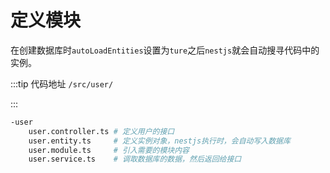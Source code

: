 # 定义模块

在创建数据库时`autoLoadEntities`设置为`ture`之后`nestjs`就会自动搜寻代码中的实例。

:::tip 代码地址 `/src/user/`

:::

```bash
-user
    user.controller.ts # 定义用户的接口 
    user.entity.ts     # 定义实例对象，nestjs执行时，会自动写入数据库
    user.module.ts     # 引入需要的模块内容
    user.service.ts    # 调取数据库的数据，然后返回给接口
```
